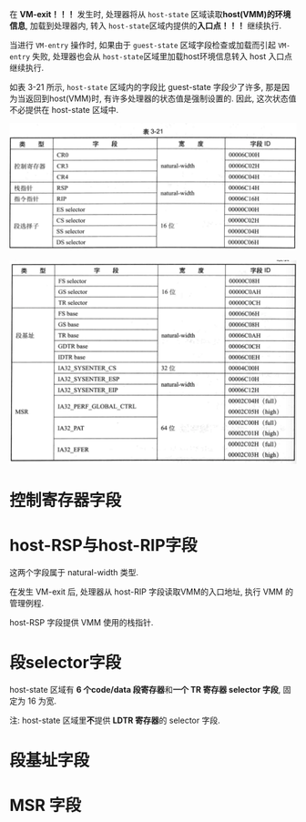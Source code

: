 
在 **VM-exit！！！** 发生时, 处理器将从 `host-state` 区域读取**host(VMM)的环境信息**, 加载到处理器内, 转入 `host-state`区域内提供的**入口点！！！** 继续执行.

当进行 `VM-entry` 操作时, 如果由于 `guest-state` 区域字段检查或加载而引起 `VM-entry` 失败, 处理器也会从 `host-state`区域里加载host环境信息转入 host 入口点继续执行.

如表 3-21 所示, `host-state` 区域内的字段比 guest-state 字段少了许多, 那是因为当返回到host(VMM)时, 有许多处理器的状态值是强制设置的. 因此, 这次状态值不必提供在 host-state 区域中.

![2020-03-17-16-58-15.png](./images/2020-03-17-16-58-15.png)

![2020-03-17-16-58-27.png](./images/2020-03-17-16-58-27.png)

# 控制寄存器字段

# host-RSP与host-RIP字段

这两个字段属于 natural-width 类型. 

在发生 VM-exit 后, 处理器从 host-RIP 字段读取VMM的入口地址, 执行 VMM 的管理例程. 

host-RSP 字段提供 VMM 使用的栈指针.

# 段selector字段

host-state 区域有 **6 个code/data 段寄存器**和**一个 TR 寄存器 selector 字段**, 固定为 16 为宽.

注: host-state 区域里**不**提供 **LDTR 寄存器**的 selector 字段.

# 段基址字段

# MSR 字段